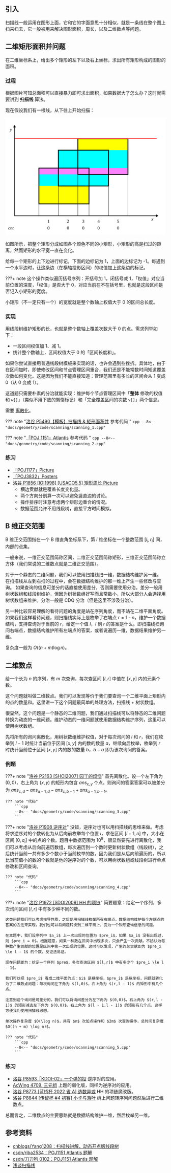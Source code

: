 ## 引入

扫描线一般运用在图形上面，它和它的字面意思十分相似，就是一条线在整个图上扫来扫去，它一般被用来解决图形面积，周长，以及二维数点等问题。

## 二维矩形面积并问题

在二维坐标系上，给出多个矩形的左下以及右上坐标，求出所有矩形构成的图形的面积。

### 过程

根据图片可知总面积可以直接暴力即可求出面积，如果数据大了怎么办？这时就需要讲到 **扫描线** 算法。

现在假设我们有一根线，从下往上开始扫描：

![](./images/scanning.svg)

如图所示，把整个矩形分成如图各个颜色不同的小矩形，小矩形的高是扫过的距离，然而矩形的水平宽一直在变化。

给每一个矩形的上下边进行标记，下面的边标记为 1，上面的边标记为 -1。每遇到一个水平边时，让这条边（在横轴投影区间）的权值加上这条边的标记。

???+ note
    这个操作类似遍历括号序列：开括号加 1，闭括号减 1，「权值」对应当前位置的深度，「权值」是否大于 0，对应当前在不在括号里，也就是这段区间是否记入小矩形的宽度。

小矩形（不一定只有一个）的宽度就是整个数轴上权值大于 0 的区间总长度。

### 实现

用线段树维护矩形的长，也就是整个数轴上覆盖次数大于 0 的点。需求列举如下：

-   一段区间权值加 1、减 1。
-   统计整个数轴上，区间权值大于 0 的「区间长度和」。

如果你尝试直接用普通线段树模板来实现的话，也许会遇到些挫折。具体地，由于在区间加时，即使修改区间和节点管理区间重合，我们还是不能常数时间知道覆盖次数如何变化。这是因为我们不能直接知道：管理范围里有多长的区间会从 1 变成 0（从 0 变成 1）。

这道题只需要朴素的分治就能实现：维护每个节点管理区间中「**整体** 修改的权值和 `w[]`」（类似不用下放的懒惰标记）和「完全覆盖区间的次数 `v[]`」两个信息。

需要 [离散化](../misc/discrete.md)。

??? note "[洛谷 P5490【模板】扫描线 & 矩形面积并](https://www.luogu.com.cn/problem/P5490) 参考代码 "
    ```cpp
    --8<-- "docs/geometry/code/scanning/scanning_1.cpp"
    ```

??? note "[「POJ 1151」Atlantis](http://poj.org/problem?id=1151) 参考代码 "
    ```cpp
    --8<-- "docs/geometry/code/scanning/scanning_2.cpp"
    ```

### 练习

-   [「POJ1177」Picture](http://poj.org/problem?id=1177)
-   [「POJ3832」Posters](http://poj.org/problem?id=3832)
-   [洛谷 P1856 \[IOI1998\] \[USACO5.5\] 矩形周长 Picture](https://www.luogu.com.cn/problem/P1856)
    -   横边贡献就是覆盖长度变化量。
    -   两个方向分别算一次可以避免竖直边的讨论。
    -   操作排序时注意考虑两个矩形边重合的情况。
    -   数据范围允许不用线段树，直接平方时间模拟。

## B 维正交范围

B 维正交范围指在一个 B 维直角坐标系下，第 $i$ 维坐标在一个整数范围 $[l_i,r_i]$ 间，内部的点集。

一般来说，一维正交范围简称区间，二维正交范围简称矩形，三维正交范围简称立方体（我们常说的二维数点就是二维正交范围）。

对于一个静态的二维问题，我们可以使用扫描线扫一维，数据结构维护另一维。
在扫描线从左到右扫的过程中，会在数据结构维护的那一维上产生一些修改与查询。
如果查询的信息可差分的话直接使用差分，否则需要使用分治。差分一般用树状数组和线段树维护，但因为树状数组好写而且常数小，所以大部分人会选择用树状数组来维护。分治一般是 CDQ 分治（但是这里不涉及分治）。

另一种比较容易理解的看待问题的角度是站在序列角度，而不站在二维平面角度。如果我们这样看待问题，则扫描线实际上是枚举了右端点 $r=1\cdots n$，维护一个数据结构，支持查询对于当前的 $r$，给定一个值 $l$，$l$ 到 $r$ 的答案是什么。即扫描线扫询问右端点，数据结构维护所有左端点的答案，或者说遍历一维，数据结果维护另一维。

复杂度一般为 $O((n+m)\log n)$。

## 二维数点

给一个长为 $n$ 的序列，有 $m$ 次查询，每次查区间 $[l,r]$ 中值在 $[x,y]$ 内的元素个数。

这个问题就叫做二维数点。我们可以发现等价于我们要查询一个二维平面上矩形内的点的数量和。这里讲一下这个问题最简单的处理方法，扫描线 + 树状数组。

很显然，这个问题是一个静态的二维问题，我们通过扫描线可以将静态的二维问题转换为动态的一维问题。维护动态的一维问题就使用数据结构维护序列，这里可以使用树状数组。

先将所有的询问离散化，用树状数组维护权值，对于每次询问的 $l$ 和 $r$，我们在枚举到 $l-1$ 时统计当前位于区间 $[x,y]$ 内的数的数量 $a$，继续向后枚举，枚举到 $r$ 时统计当前位于区间 $[x,y]$ 内的数的数量 $b$，$b-a$ 即为该次询问的答案。

### 例题

???+ note "[洛谷 P2163 \[SHOI2007\] 园丁的烦恼](https://www.luogu.com.cn/problem/P2163)"
    首先离散化。设一个左下角为 $(0, 0)$，右上角为 $(x, y)$ 的矩形内包含 $ans_{x, y}$ 个点。则询问的答案答案可以被差分为 $ans_{c, d} - ans_{a - 1, d} - ans_{c, b - 1} + ans_{a - 1, b - 1}$。
    
    ??? note "代码"
        ```cpp
        --8<-- "docs/geometry/code/scanning/scanning_3.cpp"
        ```

???+ note "[洛谷 P1908 逆序对](https://www.luogu.com.cn/problem/P1908)"
    没错，逆序对也可以用扫描线的思维来做。考虑将求逆序对的个数转化为从后向前枚举每个位置 $i$，求在区间 $[i+1,n]$ 中，大小在区间 $[0,a_i]$ 中的点的个数。题目中数据范围为 $10^9$，很显然要先进行离散化，我们可以考虑从后向前遍历数组，每次遍历到一个数时更新树状数组（线段树），之后统计当前一共有多少个数小于当前枚举的数，因为我们是从后向前遍历的，所以比当前值小的数的个数就是他的逆序对的个数，可以用树状数组或线段树进行单点修改和区间查询。
    
    ??? note "代码"
        ```cpp
        --8<-- "docs/geometry/code/scanning/scanning_4.cpp"
        ```

???+ note "[洛谷 P1972 \[SDOI2009\] HH 的项链](https://www.luogu.com.cn/problem/P1972)"
    简要题意：给定一个序列，多次询问区间 $[l,r]$ 中有多少种不同的数。
    
    这类问题我们可以考虑推导性质，之后使用扫描线枚举所有右端点，数据结构维护每个左端点的答案的方法来实现，我们也可以将问题转换到二维平面上，变为一个矩形查询信息的问题。
    
    在本题中，我们设序列中 $a_i$ 上一次出现的位置为 $pre_i$，如果 $a_i$ 没有出现过，则 $pre_i = 0$。根据题意，如果一种数在区间中出现多次，只会产生一次贡献。不妨认为每种数产生贡献的位置是区间中第一次出现的位置，这时可以发现，产生的总贡献即为 $pre_x \le l - 1$ 的个数，反证法易证。
    
    现在问题即为：给定一个序列 $pre$，多次查询区间 $[l,r]$ 中有多少个 $pre_i \le l - 1$。
    
    我们可以把 $pre_i$ 看成二维平面的点：$i$ 是横坐标，$pre_i$ 是纵坐标，问题就转化为了二维数点问题：每次询问左下角为 $(l,0)$，右上角为 $(r,l - 1)$ 的矩形中有几个点。
    
    注意到这个询问是可差分的，我们可以将询问差分为左下角为 $(0,0)$，右上角为 $(r,l - 1)$ 的矩形减去左下角为 $(0,0)$，右上角为 $(l - 1,l - 1)$ 的矩形有几个点，这样方便我们使用扫描线思想。
    
    单次操作复杂度 $O(\log n)$，共有 $n$ 次加点操作和 $2m$ 次查询操作，总时间复杂度 $O((n + m) \log n)$。
    
    ??? note "代码"
        ```cpp
        --8<-- "docs/geometry/code/scanning/scanning_5.cpp"
        ```

### 练习

-   [洛谷 P8593「KDOI-02」一个弹的投](https://www.luogu.com.cn/problem/P8593) 逆序对的应用。
-   [AcWing 4709. 三元组](https://www.acwing.com/problem/content/4712/) 上题的弱化版，同样为逆序对的应用。
-   [洛谷 P8773 \[蓝桥杯 2022 省 A\] 选数异或](https://www.luogu.com.cn/problem/P8773) HH 的项链魔改版。
-   [洛谷 P8844 \[传智杯 #4 初赛\] 小卡与落叶](https://www.luogu.com.cn/problem/P8844) 树上问题转序列问题然后进行二维数点。

总而言之，二维数点的主要思路就是数据结构维护一维，然后枚举另一维。

## 参考资料

-   [cnblogs/Yang1208：扫描线讲解，动态开点版线段树](https://www.cnblogs.com/yangsongyi/p/8378629.html)
-   [csdn/riba2534：POJ1151 Atlantis 题解](https://blog.csdn.net/riba2534/article/details/76851233)
-   [csdn/刀刀狗 0102：POJ1151 Atlantis 题解](https://blog.csdn.net/winddreams/article/details/38495093)
-   [浅谈扫描线](https://www.luogu.com.cn/article/f8q5bmnz)
